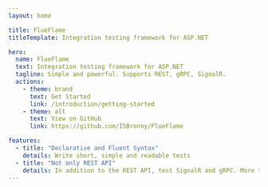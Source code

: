 ```yaml
---
layout: home

title: FlueFlame
titleTemplate: Integration testing framework for ASP.NET

hero:
  name: FlueFlame
  text: Integration testing framework for ASP.NET
  tagline: Simple and powerful. Supports REST, gRPC, SignalR.
  actions:
    - theme: brand
      text: Get Started
      link: /introduction/getting-started
    - theme: alt
      text: View on GitHub
      link: https://github.com/ISBronny/FlueFlame

features:
  - title: "Declarative and Fluent Syntax"
    details: Write short, simple and readable tests
  - title: "Not only REST API"
    details: In addition to the REST API, test SignalR and gRPC. More technologies coming soon
---
```

